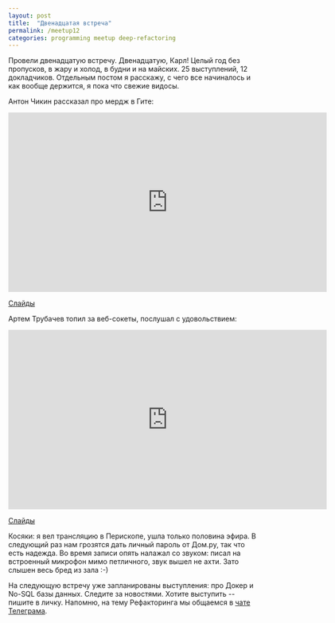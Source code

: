 ```yaml
---
layout: post
title:  "Двенадцатая встреча"
permalink: /meetup12
categories: programming meetup deep-refactoring
---
```


Провели двенадцатую встречу. Двенадцатую, Карл! Целый год без пропусков, в жару
и холод, в будни и на майских. 25 выступлений, 12 докладчиков. Отдельным постом
я расскажу, с чего все начиналось и как вообще держится, я пока что свежие
видосы.

Антон Чикин рассказал про мердж в Гите:

<iframe width="640" height="360" src="https://www.youtube.com/embed/Ei2PfAKUkaI"
frameborder="0" allowfullscreen></iframe>

[Слайды](https://speakerdeck.com/achikin/git-merge-in-depth)

Артем Трубачев топил за веб-сокеты, послушал с удовольствием:

<iframe width="640" height="360" src="https://www.youtube.com/embed/coitU07ZTsM"
frameborder="0" allowfullscreen></iframe>

[Слайды](http://slides.com/artemtrubachev/websocket#/)

Косяки: я вел трансляцию в Перископе, ушла только половина эфира. В следующий
раз нам грозятся дать личный пароль от Дом.ру, так что есть надежда. Во время
записи опять налажал со звуком: писал на встроенный микрофон мимо петличного,
звук вышел не ахти. Зато слышен весь бред из зала :-)

На следующую встречу уже запланированы выступления: про Докер и No-SQL базы
данных. Следите за новостями. Хотите выступить -- пишите в личку. Напомню, на
тему Рефакторинга мы общаемся в
[чате Телеграма](https://telegram.me/deeprefactoring).
